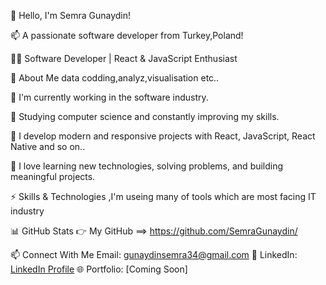 👋 Hello, I'm Semra Gunaydin!

 📫 A passionate software developer from Turkey,Poland!

🧑‍💻 Software Developer | React & JavaScript Enthusiast

🔭 About Me data codding,analyz,visualisation etc..

🚀 I'm currently working in the software industry.

🌱 Studying computer science and constantly improving my skills.

🔮 I develop modern and responsive projects with React, JavaScript, React Native and so on..

🧩 I love learning new technologies, solving problems, and building meaningful projects.

⚡ Skills & Technologies ,I'm useing many of tools which are most facing IT industry

📊 GitHub Stats 👉 My GitHub
==> https://github.com/SemraGunaydin/

📫 Connect With Me Email: gunaydinsemra34@gmail.com
💼 LinkedIn: [LinkedIn Profile](https://www.linkedin.com/in/semra-g%C3%BCnaydin/)
🌐 Portfolio: [Coming Soon]
